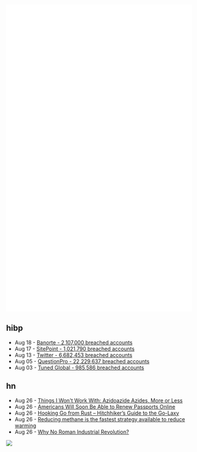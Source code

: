 ![Metrics](https://raw.githubusercontent.com/phixion/phixion/master/metrics.svg)

## hibp

<!--
for https://github.com/phixion/phixion/blob/main/.github/workflows/feeds.yml
-->
<!--START_SECTION:haveibeenpwnd-->
- Aug 18 - [Banorte - 2,107,000 breached accounts](https://haveibeenpwned.com/PwnedWebsites#Banorte)
- Aug 17 - [SitePoint - 1,021,790 breached accounts](https://haveibeenpwned.com/PwnedWebsites#SitePoint)
- Aug 13 - [Twitter - 6,682,453 breached accounts](https://haveibeenpwned.com/PwnedWebsites#Twitter)
- Aug 05 - [QuestionPro - 22,229,637 breached accounts](https://haveibeenpwned.com/PwnedWebsites#QuestionPro)
- Aug 03 - [Tuned Global - 985,586 breached accounts](https://haveibeenpwned.com/PwnedWebsites#TunedGlobal)
<!--END_SECTION:haveibeenpwnd-->

## hn

<!--
for https://github.com/phixion/phixion/blob/main/.github/workflows/feeds.yml
-->
<!--START_SECTION:hn-->
- Aug 26 - [Things I Won't Work With: Azidoazide Azides, More or Less](https://www.science.org/content/blog-post/things-i-won-t-work-azidoazide-azides-more-or-less)
- Aug 26 - [Americans Will Soon Be Able to Renew Passports Online](https://www.cntraveler.com/story/americans-will-soon-be-able-to-renew-passports-online)
- Aug 26 - [Hooking Go from Rust – Hitchhiker’s Guide to the Go-Laxy](https://metalbear.co/blog/hooking-go-from-rust-hitchhikers-guide-to-the-go-laxy/)
- Aug 26 - [Reducing methane is the fastest strategy available to reduce warming](https://www.state.gov/dipnote-u-s-department-of-state-official-blog/five_things_to_know_about_cop26)
- Aug 26 - [Why No Roman Industrial Revolution?](https://acoup.blog/2022/08/26/collections-why-no-roman-industrial-revolution/)
<!--END_SECTION:hn-->

<!--
for https://yhype.me
-->
![](https://hit.yhype.me/github/profile?user_id=13013670)
